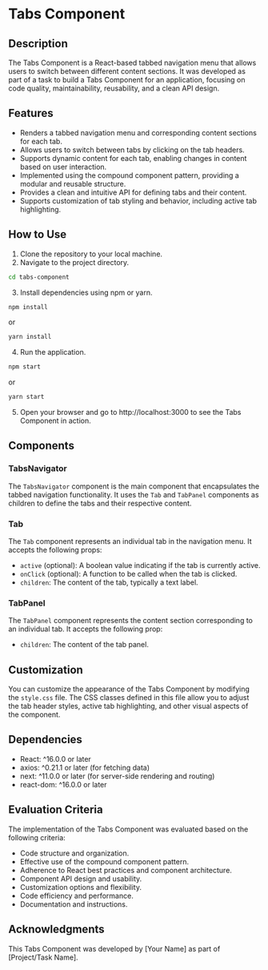 # Tabs Component

## Description

The Tabs Component is a React-based tabbed navigation menu that allows users to switch between different content sections. It was developed as part of a task to build a Tabs Component for an application, focusing on code quality, maintainability, reusability, and a clean API design.

## Features

- Renders a tabbed navigation menu and corresponding content sections for each tab.
- Allows users to switch between tabs by clicking on the tab headers.
- Supports dynamic content for each tab, enabling changes in content based on user interaction.
- Implemented using the compound component pattern, providing a modular and reusable structure.
- Provides a clean and intuitive API for defining tabs and their content.
- Supports customization of tab styling and behavior, including active tab highlighting.

## How to Use

1. Clone the repository to your local machine.
2. Navigate to the project directory.

```bash
cd tabs-component
```

3. Install dependencies using npm or yarn.

```bash
npm install
```

or

```bash
yarn install
```

4. Run the application.

```bash
npm start
```

or

```bash
yarn start
```

5. Open your browser and go to http://localhost:3000 to see the Tabs Component in action.

## Components

### TabsNavigator

The `TabsNavigator` component is the main component that encapsulates the tabbed navigation functionality. It uses the `Tab` and `TabPanel` components as children to define the tabs and their respective content.

### Tab

The `Tab` component represents an individual tab in the navigation menu. It accepts the following props:

- `active` (optional): A boolean value indicating if the tab is currently active.
- `onClick` (optional): A function to be called when the tab is clicked.
- `children`: The content of the tab, typically a text label.

### TabPanel

The `TabPanel` component represents the content section corresponding to an individual tab. It accepts the following prop:

- `children`: The content of the tab panel.

## Customization

You can customize the appearance of the Tabs Component by modifying the `style.css` file. The CSS classes defined in this file allow you to adjust the tab header styles, active tab highlighting, and other visual aspects of the component.

## Dependencies

- React: ^16.0.0 or later
- axios: ^0.21.1 or later (for fetching data)
- next: ^11.0.0 or later (for server-side rendering and routing)
- react-dom: ^16.0.0 or later

## Evaluation Criteria

The implementation of the Tabs Component was evaluated based on the following criteria:

- Code structure and organization.
- Effective use of the compound component pattern.
- Adherence to React best practices and component architecture.
- Component API design and usability.
- Customization options and flexibility.
- Code efficiency and performance.
- Documentation and instructions.

## Acknowledgments

This Tabs Component was developed by [Your Name] as part of [Project/Task Name].
